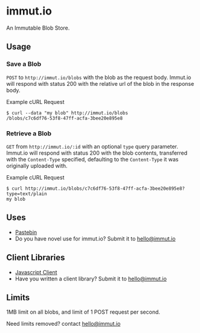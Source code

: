 immut.io
========
An Immutable Blob Store.


Usage
-----

### Save a Blob

`POST` to `http://immut.io/blobs` with the blob as the request body.
Immut.io will respond with status 200 with the relative url of the blob
in the response body.

Example cURL Request

```
$ curl --data "my blob" http://immut.io/blobs
/blobs/c7c6df76-53f8-47ff-acfa-3bee20e895e8
```

### Retrieve a Blob

`GET` from `http://immut.io/:id` with an optional `type` query parameter.
Immut.io will respond with status 200 with the blob contents, transferred
with the `Content-Type` specified, defaulting to the `Content-Type` it
was originally uploaded with.

Example cURL Request

```
$ curl http://immut.io/blobs/c7c6df76-53f8-47ff-acfa-3bee20e895e8?type=text/plain
my blob
```


Uses
----
- [Pastebin](http://immut.io/paste)
- Do you have novel use for immut.io? Submit it to hello@immut.io


Client Libraries
----------------

- [Javascript Client](http://github.com/immutio/immutio-js-client)
- Have you written a client library? Submit it to hello@immut.io



Limits
------

1MB limit on all blobs, and limit of 1 POST request per second.

Need limits removed? contact hello@immut.io
